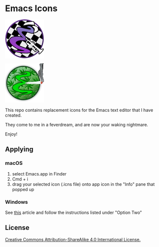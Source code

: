 # Emacs Icons

![emacs logo with checkered background, a hat, and a trumpet](skamacs/images/Skamacs_128.png)

![a green emacs logo smoking a low-res blunt with weed leaves behind the 'E'](weedmacs/images/Weedmacs_Circle_128.png)

This repo contains replacement icons for the Emacs text editor that I have created. 

They come to me in a feverdream, and are now your waking nightmare.

Enjoy!

## Applying

### macOS

1. select Emacs.app in Finder
2. Cmd + i
3. drag your selected icon (.icns file) onto app icon in the "Info" pane that popped up

### Windows

See [this](https://www.techjunkie.com/change-icon-program/) article and follow the instructions listed under "Option Two"


## License

[Creative Commons Attribution-ShareAlike 4.0 International License.](http://creativecommons.org/licenses/by-sa/4.0/)
